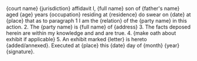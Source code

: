 {court name} {jurisdiction} affidavit I, {full name} son of {father's name} aged {age} years {occupation} residing at {residence} do swear on {date} at {place} that as to paragraph 1 I am the {relation} of the {party name} in this action. 2. The {party name} is {full name} of {address} 3. The facts deposed herein are within my knowledge and and are true. 4. {make oath about exhibit if applicable} 5. An exhibit marked {letter} is hereto {added/annexed}. Executed at {place} this {date} day of {month} {year} {signature}.